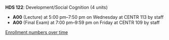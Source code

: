 **HDS 122**: Development/Social Cognition (4 units)

- **A00** (Lecture) at 5:00 pm–7:50 pm on Wednesday at CENTR 113 by staff
- **A00** (Final Exam) at 7:00 pm–9:59 pm on Friday at CENTR 109 by staff

[Enrollment numbers over time](./HDS122.tsv)
